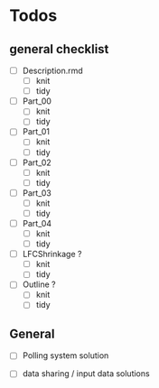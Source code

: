 # Todos

## general checklist

 - [ ] Description.rmd
   - [ ] knit
   - [ ] tidy
 - [ ] Part_00
   - [ ] knit
   - [ ] tidy
 - [ ] Part_01
   - [ ] knit
   - [ ] tidy
 - [ ] Part_02
   - [ ] knit
   - [ ] tidy
 - [ ] Part_03
   - [ ] knit
   - [ ] tidy
 - [ ] Part_04
   - [ ] knit
   - [ ] tidy
 - [ ] LFCShrinkage ?
   - [ ] knit
   - [ ] tidy
 - [ ] Outline ?
   - [ ] knit
   - [ ] tidy

## General
 - [ ] Polling system solution
 - [ ] data sharing / input data solutions


